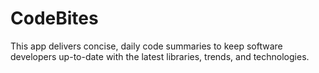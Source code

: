 # CodeBites
This app delivers concise, daily code summaries to keep software developers up-to-date with the latest libraries, trends, and technologies.

